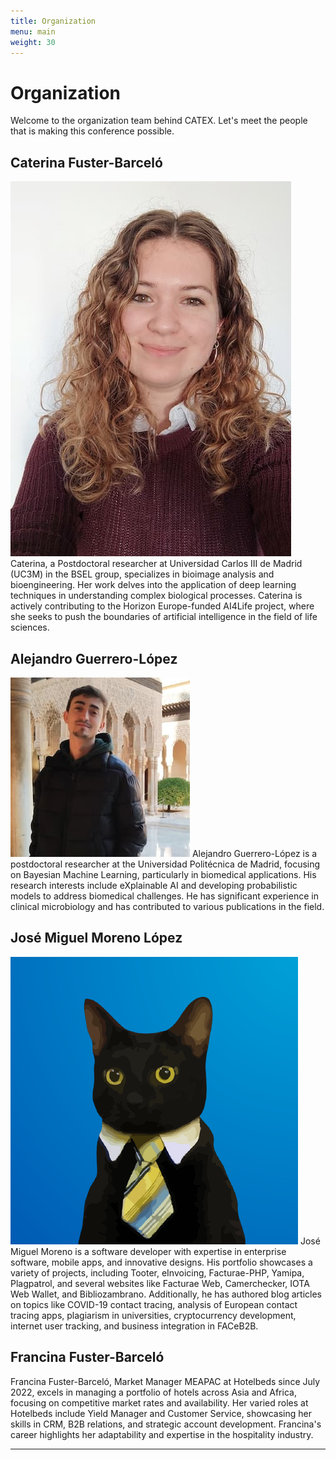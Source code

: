 ```yaml
---
title: Organization
menu: main
weight: 30
---
```


# Organization

Welcome to the organization team behind CATEX. Let's meet the people that is making this conference possible.

## Caterina Fuster-Barceló

<img class="profile" src="/images/profile-cat.jpg" alt="Caterina">
Caterina, a Postdoctoral researcher at Universidad Carlos III de Madrid (UC3M) in the BSEL group, specializes in bioimage analysis and bioengineering. Her work delves into the application of deep learning techniques in understanding complex biological processes. Caterina is actively contributing to the Horizon Europe-funded AI4Life project, where she seeks to push the boundaries of artificial intelligence in the field of life sciences.

## Alejandro Guerrero-López

<img class="profile" src="/images/profile-alex.jpg" alt="Àlex">
Alejandro Guerrero-López is a postdoctoral researcher at the Universidad Politécnica de Madrid, focusing on Bayesian Machine Learning, particularly in biomedical applications. His research interests include eXplainable AI and developing probabilistic models to address biomedical challenges. He has significant experience in clinical microbiology and has contributed to various publications in the field.

## José Miguel Moreno López

<img class="profile" src="/images/profile-josemi.png" alt="Josemi">
José Miguel Moreno is a software developer with expertise in enterprise software, mobile apps, and innovative designs. His portfolio showcases a variety of projects, including Tooter, eInvoicing, Facturae-PHP, Yamipa, Plagpatrol, and several websites like Facturae Web, Camerchecker, IOTA Web Wallet, and Bibliozambrano. Additionally, he has authored blog articles on topics like COVID-19 contact tracing, analysis of European contact tracing apps, plagiarism in universities, cryptocurrency development, internet user tracking, and business integration in FACeB2B.

## Francina Fuster-Barceló

Francina Fuster-Barceló, Market Manager MEAPAC at Hotelbeds since July 2022, excels in managing a portfolio of hotels across Asia and Africa, focusing on competitive market rates and availability. Her varied roles at Hotelbeds include Yield Manager and Customer Service, showcasing her skills in CRM, B2B relations, and strategic account development. Francina's career highlights her adaptability and expertise in the hospitality industry.

---

